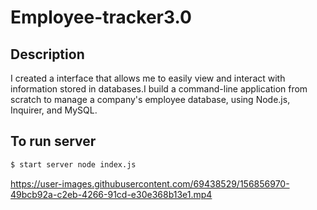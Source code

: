 # Employee-tracker3.0

## Description 

I created a interface that allows me to easily view and interact with information stored in databases.I build a command-line application from scratch to manage a company's employee database, using Node.js, Inquirer, and MySQL.



## To run server



```sh
$ start server node index.js
```






https://user-images.githubusercontent.com/69438529/156856970-49bcb92a-c2eb-4266-91cd-e30e368b13e1.mp4

